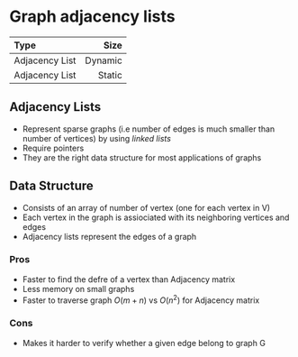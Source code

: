 # Graph adjacency lists


| Type | Size |
| :--- | ----:|
| Adjacency List | Dynamic |
| Adjacency List | Static |


## Adjacency Lists
 - Represent sparse graphs (i.e number of edges is much smaller than number of vertices) by using *linked lists*
 - Require pointers
 - They are the right data structure for most applications of graphs


## Data Structure
 - Consists of an array of number of vertex (one for each vertex in V)
 - Each vertex in the graph is assiociated with its neighboring vertices and edges
 - Adjacency lists represent the edges of a graph


### Pros
 - Faster to find the defre of a vertex than Adjacency matrix
 - Less memory on small graphs
 - Faster to traverse graph $O(m+n)$ vs $O(n^2)$ for Adjacency matrix


### Cons
 - Makes it harder to verify whether a given edge belong to graph G
